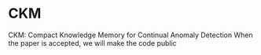 # CKM
CKM: Compact Knowledge Memory for Continual Anomaly Detection
When the paper is accepted, we will make the code public
